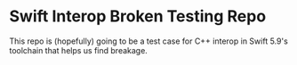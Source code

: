 # Swift Interop Broken Testing Repo

This repo is (hopefully) going to be a test case for C++ interop in Swift 5.9's toolchain that helps us find breakage.
